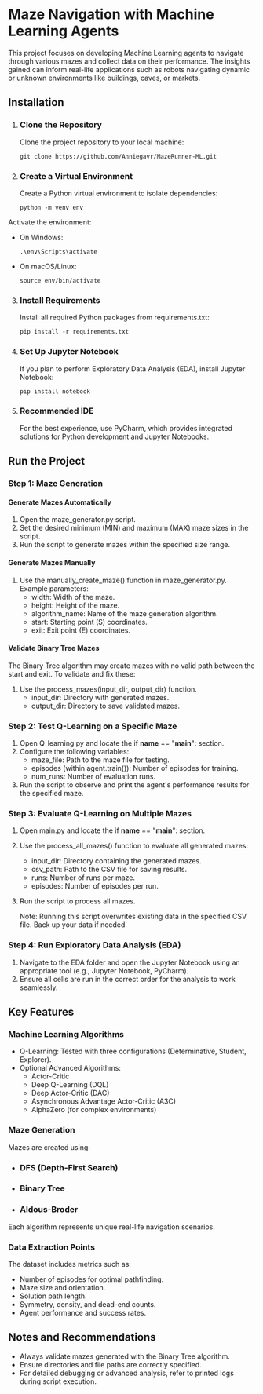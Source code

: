 # Maze Navigation with Machine Learning Agents

This project focuses on developing Machine Learning agents to navigate through various mazes and collect data on their performance. The insights gained can inform real-life applications such as robots navigating dynamic or unknown environments like buildings, caves, or markets.
## Installation

1. ### Clone the Repository
   Clone the project repository to your local machine:
 
       git clone https://github.com/Anniegavr/MazeRunner-ML.git

2. ### Create a Virtual Environment
   Create a Python virtual environment to isolate dependencies:

       python -m venv env

Activate the environment:

* On Windows:

      .\env\Scripts\activate

* On macOS/Linux:

      source env/bin/activate

3. ### Install Requirements
   Install all required Python packages from requirements.txt:

       pip install -r requirements.txt

4. ### Set Up Jupyter Notebook
   If you plan to perform Exploratory Data Analysis (EDA), install Jupyter Notebook:

       pip install notebook

5. ### Recommended IDE
   For the best experience, use PyCharm, which provides integrated solutions for Python development and Jupyter       Notebooks.

   
## Run the Project
### Step 1: Maze Generation
#### Generate Mazes Automatically

   1. Open the maze_generator.py script.
   2. Set the desired minimum (MIN) and maximum (MAX) maze sizes in the script.
   3. Run the script to generate mazes within the specified size range.

#### Generate Mazes Manually

  1. Use the manually_create_maze() function in maze_generator.py.
     Example parameters:
        * width: Width of the maze.
        * height: Height of the maze.
        * algorithm_name: Name of the maze generation algorithm.
        * start: Starting point (S) coordinates.
        * exit: Exit point (E) coordinates.

#### Validate Binary Tree Mazes

The Binary Tree algorithm may create mazes with no valid path between the start and exit. To validate and fix these:

   1. Use the process_mazes(input_dir, output_dir) function.
        * input_dir: Directory with generated mazes.
        * output_dir: Directory to save validated mazes.

### Step 2: Test Q-Learning on a Specific Maze

   1. Open Q_learning.py and locate the if __name__ == "__main__": section.
   2. Configure the following variables:
       * maze_file: Path to the maze file for testing.
       * episodes (within agent.train()): Number of episodes for training.
       * num_runs: Number of evaluation runs.
   3. Run the script to observe and print the agent's performance results for the specified maze.

### Step 3: Evaluate Q-Learning on Multiple Mazes

   1. Open main.py and locate the if __name__ == "__main__": section.
   2. Use the process_all_mazes() function to evaluate all generated mazes:
        * input_dir: Directory containing the generated mazes.
        * csv_path: Path to the CSV file for saving results.
        * runs: Number of runs per maze.
        * episodes: Number of episodes per run.
   3. Run the script to process all mazes.
      
      Note: Running this script overwrites existing data in the specified CSV file. Back up your data if needed.

### Step 4: Run Exploratory Data Analysis (EDA)

   1. Navigate to the EDA folder and open the Jupyter Notebook using an appropriate tool (e.g., Jupyter Notebook, PyCharm).
   2. Ensure all cells are run in the correct order for the analysis to work seamlessly.

      
## Key Features
### Machine Learning Algorithms

   * Q-Learning: Tested with three configurations (Determinative, Student, Explorer).
   * Optional Advanced Algorithms:
        * Actor-Critic
        * Deep Q-Learning (DQL)
        * Deep Actor-Critic (DAC)
        * Asynchronous Advantage Actor-Critic (A3C)
        * AlphaZero (for complex environments)

### Maze Generation

Mazes are created using:

   * ### DFS (Depth-First Search)
   * ### Binary Tree
   * ### Aldous-Broder

Each algorithm represents unique real-life navigation scenarios.

### Data Extraction Points

The dataset includes metrics such as:

   * Number of episodes for optimal pathfinding.
   * Maze size and orientation.
   * Solution path length.
   * Symmetry, density, and dead-end counts.
   * Agent performance and success rates.

## Notes and Recommendations

   * Always validate mazes generated with the Binary Tree algorithm.
   * Ensure directories and file paths are correctly specified.
   * For detailed debugging or advanced analysis, refer to printed logs during script execution.
